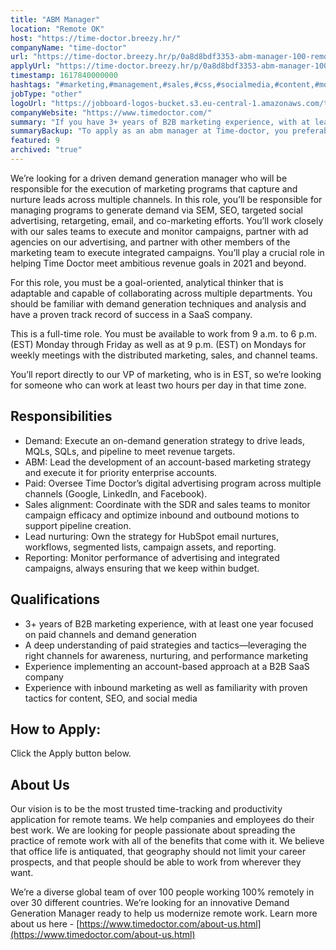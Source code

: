 ```yaml
---
title: "ABM Manager"
location: "Remote OK"
host: "https://time-doctor.breezy.hr/"
companyName: "time-doctor"
url: "https://time-doctor.breezy.hr/p/0a8d8bdf3353-abm-manager-100-remote"
applyUrl: "https://time-doctor.breezy.hr/p/0a8d8bdf3353-abm-manager-100-remote/apply"
timestamp: 1617840000000
hashtags: "#marketing,#management,#sales,#css,#socialmedia,#content,#monitoring,#analysis,#optimization"
jobType: "other"
logoUrl: "https://jobboard-logos-bucket.s3.eu-central-1.amazonaws.com/time-doctor"
companyWebsite: "https://www.timedoctor.com/"
summary: "If you have 3+ years of B2B marketing experience, with at least one year focused on paid channels and demand generation, Time Doctor has a job opening for an ABM Manager"
summaryBackup: "To apply as an abm manager at Time-doctor, you preferably need to have some knowledge of: #marketing, #management, #sales."
featured: 9
archived: "true"
---
```


We’re looking for a driven demand generation manager who will be responsible for the execution of marketing programs that capture and nurture leads across multiple channels. In this role, you’ll be responsible for managing programs to generate demand via SEM, SEO, targeted social advertising, retargeting, email, and co-marketing efforts. You’ll work closely with our sales teams to execute and monitor campaigns, partner with ad agencies on our advertising, and partner with other members of the marketing team to execute integrated campaigns. You’ll play a crucial role in helping Time Doctor meet ambitious revenue goals in 2021 and beyond.

For this role, you must be a goal-oriented, analytical thinker that is adaptable and capable of collaborating across multiple departments. You should be familiar with demand generation techniques and analysis and have a proven track record of success in a SaaS company.

This is a full-time role. You must be available to work from 9 a.m. to 6 p.m. (EST) Monday through Friday as well as at 9 p.m. (EST) on Mondays for weekly meetings with the distributed marketing, sales, and channel teams.

You’ll report directly to our VP of marketing, who is in EST, so we’re looking for someone who can work at least two hours per day in that time zone.

## Responsibilities

*   Demand: Execute an on-demand generation strategy to drive leads, MQLs, SQLs, and pipeline to meet revenue targets.
*   ABM: Lead the development of an account-based marketing strategy and execute it for priority enterprise accounts.
*   Paid: Oversee Time Doctor’s digital advertising program across multiple channels (Google, LinkedIn, and Facebook).
*   Sales alignment: Coordinate with the SDR and sales teams to monitor campaign efficacy and optimize inbound and outbound motions to support pipeline creation.
*   Lead nurturing: Own the strategy for HubSpot email nurtures, workflows, segmented lists, campaign assets, and reporting.
*   Reporting: Monitor performance of advertising and integrated campaigns, always ensuring that we keep within budget.

## Qualifications

*   3+ years of B2B marketing experience, with at least one year focused on paid channels and demand generation
*   A deep understanding of paid strategies and tactics—leveraging the right channels for awareness, nurturing, and performance marketing
*   Experience implementing an account-based approach at a B2B SaaS company
*   Experience with inbound marketing as well as familiarity with proven tactics for content, SEO, and social media

## How to Apply:

Click the Apply button below.

## About Us

Our vision is to be the most trusted time-tracking and productivity application for remote teams. We help companies and employees do their best work. We are looking for people passionate about spreading the practice of remote work with all of the benefits that come with it. We believe that office life is antiquated, that geography should not limit your career prospects, and that people should be able to work from wherever they want.

We’re a diverse global team of over 100 people working 100% remotely in over 30 different countries. We’re looking for an innovative Demand Generation Manager ready to help us modernize remote work. Learn more about us here - [https://www.timedoctor.com/about-us.html](https://www.timedoctor.com/about-us.html)
